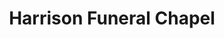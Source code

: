 ---
title: "Harrison Funeral Chapel"
url: /alton/harrison-funeral-chapel/
shop: funeral directors
---